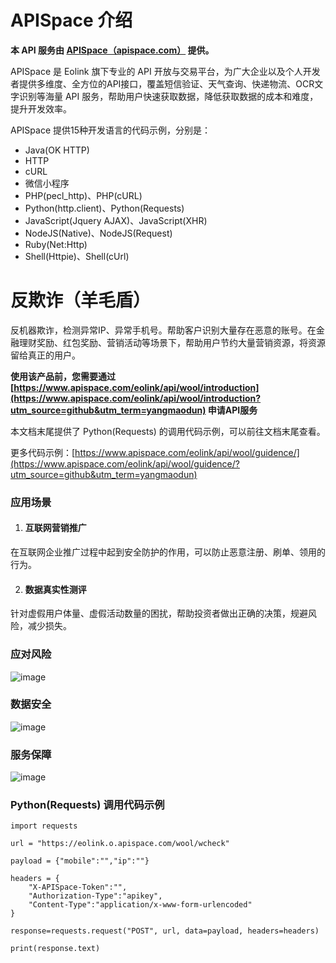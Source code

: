 # APISpace 介绍
**本 API 服务由 [APISpace（apispace.com）](https://www.apispace.com/?utm_source=github&utm_term=yangmaodun) 提供。**

APISpace 是 Eolink 旗下专业的 API 开放与交易平台，为广大企业以及个人开发者提供多维度、全方位的API接口，覆盖短信验证、天气查询、快递物流、OCR文字识别等海量 API 服务，帮助用户快速获取数据，降低获取数据的成本和难度，提升开发效率。

APISpace 提供15种开发语言的代码示例，分别是：
- Java(OK HTTP)
- HTTP
- cURL
- 微信小程序
- PHP(pecl_http)、PHP(cURL)
- Python(http.client)、Python(Requests)
- JavaScript(Jquery AJAX)、JavaScript(XHR)
- NodeJS(Native)、NodeJS(Request)
- Ruby(Net:Http)
- Shell(Httpie)、Shell(cUrl)

# 反欺诈（羊毛盾）
反机器欺诈，检测异常IP、异常手机号。帮助客户识别大量存在恶意的账号。在金融理财奖励、红包奖励、营销活动等场景下，帮助用户节约大量营销资源，将资源留给真正的用户。

**使用该产品前，您需要通过 [https://www.apispace.com/eolink/api/wool/introduction](https://www.apispace.com/eolink/api/wool/introduction?utm_source=github&utm_term=yangmaodun) 申请API服务**

本文档末尾提供了 Python(Requests) 的调用代码示例，可以前往文档末尾查看。

更多代码示例：[https://www.apispace.com/eolink/api/wool/guidence/](https://www.apispace.com/eolink/api/wool/guidence/?utm_source=github&utm_term=yangmaodun)

### 应用场景

1.  #### 互联网营销推广

在互联网企业推广过程中起到安全防护的作用，可以防止恶意注册、刷单、领用的行为。

2.  #### 数据真实性测评

针对虚假用户体量、虚假活动数量的困扰，帮助投资者做出正确的决策，规避风险，减少损失。

### 应对风险
![image](https://user-images.githubusercontent.com/36323798/223965831-4ea36e2b-d5a3-4db1-a414-10cb51ef0f73.png)


### 数据安全
![image](https://user-images.githubusercontent.com/36323798/223965848-dddb378d-786b-480f-b523-dd2a991e9724.png)


### 服务保障
![image](https://user-images.githubusercontent.com/36323798/223965869-2f6a7421-7f4a-46fe-9bad-7ce2a32d93c4.png)


### Python(Requests) 调用代码示例

```
import requests

url = "https://eolink.o.apispace.com/wool/wcheck"

payload = {"mobile":"","ip":""}

headers = {
    "X-APISpace-Token":"",
    "Authorization-Type":"apikey",
    "Content-Type":"application/x-www-form-urlencoded"
}

response=requests.request("POST", url, data=payload, headers=headers)

print(response.text)

```
